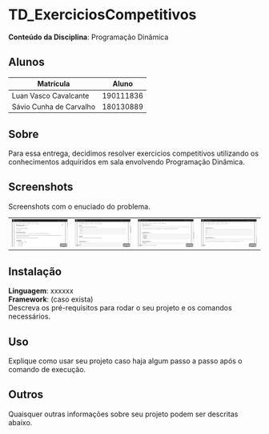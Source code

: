 
# TD_ExerciciosCompetitivos


**Conteúdo da Disciplina**: Programação Dinâmica <br>



## Alunos
|Matrícula | Aluno |
| -- | -- |
Luan Vasco Cavalcante | 190111836
Sávio Cunha de Carvalho | 180130889

## Sobre 
Para essa entrega, decidimos resolver exercicios competitivos utilizando os conhecimentos adquiridos em sala envolvendo Programação Dinâmica. 




## Screenshots
Screenshots com o enuciado do problema.

<table>
    <tr>
        <td><img src="/Imagem/img1.png" width="250"></td>
        <td><img src="/Imagem/img2.png" width="250"></td>
        <td><img src="/Imagem/img3.png" width="250"></td>
        <td><img src="/Imagem/img4.png" width="250"></td>
    </tr>
</table>

## Instalação 
**Linguagem**: xxxxxx<br>
**Framework**: (caso exista)<br>
Descreva os pré-requisitos para rodar o seu projeto e os comandos necessários.

## Uso 
Explique como usar seu projeto caso haja algum passo a passo após o comando de execução.

## Outros 
Quaisquer outras informações sobre seu projeto podem ser descritas abaixo.




